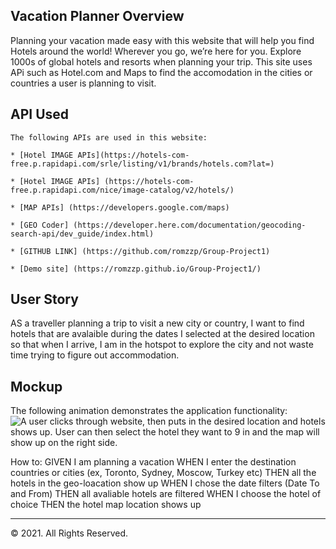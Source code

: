 ## Vacation Planner Overview

Planning your vacation made easy with this website that will help you find Hotels around the world! Wherever you go, we’re here for you. Explore 1000s of global hotels and resorts when planning your trip. This site uses APi such as Hotel.com and Maps to find the accomodation in the cities or countries a user is planning to visit. 

## API Used
```
The following APIs are used in this website:

* [Hotel IMAGE APIs](https://hotels-com-free.p.rapidapi.com/srle/listing/v1/brands/hotels.com?lat=)
 
* [Hotel IMAGE APIs] (https://hotels-com-free.p.rapidapi.com/nice/image-catalog/v2/hotels/)

* [MAP APIs] (https://developers.google.com/maps)

* [GEO Coder] (https://developer.here.com/documentation/geocoding-search-api/dev_guide/index.html)

* [GITHUB LINK] (https://github.com/romzzp/Group-Project1)

* [Demo site] (https://romzzp.github.io/Group-Project1/)
```

## User Story

AS a traveller planning a trip to visit a new city or country,
I want to find hotels that are avalaible during the dates I selected at the desired location
so that when I arrive, I am in the hotspot to explore the city and not waste time trying to figure out accommodation.

## Mockup

The following animation demonstrates the application functionality:
![A user clicks through website, then puts in the desired location and hotels shows up. User can then select the hotel they want to 9 in and the map will show up on the right side.](.\assets\images\plan_vacation_demo.gif)


How to: 
GIVEN I am planning a vacation
WHEN  I enter the destination countries or cities (ex, Toronto, Sydney, Moscow, Turkey etc)
THEN all the hotels in the geo-loacation show up
WHEN I chose the date filters (Date To and From)
THEN all avaliable hotels are filtered 
WHEN I choose the hotel of choice
THEN the hotel map location shows up

- - -
© 2021. All Rights Reserved.
